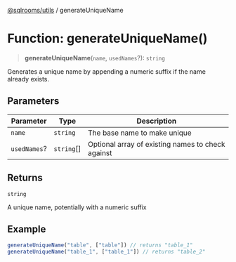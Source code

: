 [@sqlrooms/utils](../index.md) / generateUniqueName

# Function: generateUniqueName()

> **generateUniqueName**(`name`, `usedNames`?): `string`

Generates a unique name by appending a numeric suffix if the name already exists.

## Parameters

| Parameter | Type | Description |
| ------ | ------ | ------ |
| `name` | `string` | The base name to make unique |
| `usedNames`? | `string`[] | Optional array of existing names to check against |

## Returns

`string`

A unique name, potentially with a numeric suffix

## Example

```ts
generateUniqueName("table", ["table"]) // returns "table_1"
generateUniqueName("table_1", ["table_1"]) // returns "table_2"
```
